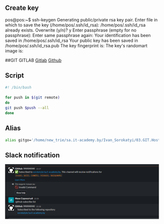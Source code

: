 ## Create key
pos@pos:~$ ssh-keygen
Generating public/private rsa key pair.
Enter file in which to save the key (/home/pos/.ssh/id_rsa):
/home/pos/.ssh/id_rsa already exists.
Overwrite (y/n)? y
Enter passphrase (empty for no passphrase):
Enter same passphrase again:
Your identification has been saved in /home/pos/.ssh/id_rsa
Your public key has been saved in /home/pos/.ssh/id_rsa.pub
The key fingerprint is:
The key's randomart image is:

##GIT GITLAB
[Gitlab](https://gitlab.com/ivan_sorokaty/repo)
[Github](https://github.com/sorokatyi/repo)

## Script
```bash
#! /bin/bash

for push in $(git remote)
do
git push $push --all
done
```
## Alias
```bash
alias gitgo='/home/new_trie/sa.it-academy.by/Ivan_Sorokatyi/03.GIT.Hosting/git.sh'
```

## Slack notification
![Slack](slack.png)
